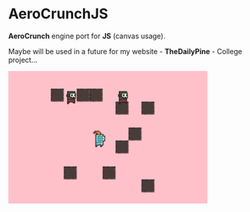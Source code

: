 # AeroCrunchJS
**AeroCrunch** engine port for **JS** (canvas usage).

Maybe will be used in a future for my website -  **TheDailyPine** - College project...

 <img src="preview.png" width="400" title="hover text">
